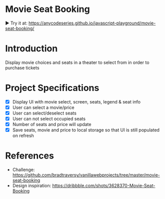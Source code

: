 # Movie Seat Booking
▶️ Try it at: https://anycodeseries.github.io/javascript-playground/movie-seat-booking/

# Introduction
Display movie choices and seats in a theater to select from in order to purchase tickets

# Project Specifications
- [x] Display UI with movie select, screen, seats, legend & seat info
- [x] User can select a movie/price
- [x] User can select/deselect seats
- [x] User can not select occupied seats
- [x] Number of seats and price will update
- [x] Save seats, movie and price to local storage so that UI is still populated on refresh 

# References
- Challenge: https://github.com/bradtraversy/vanillawebprojects/tree/master/movie-seat-booking
- Design inspiration: https://dribbble.com/shots/3628370-Movie-Seat-Booking
